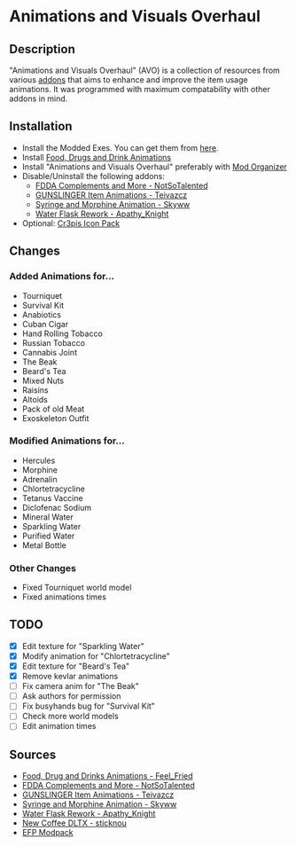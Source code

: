 # Animations and Visuals Overhaul

## Description

"Animations and Visuals Overhaul" (AVO) is a collection of resources from various [addons](#sources) that aims to enhance and improve the item usage animations.
It was programmed with maximum compatability with other addons in mind.

## Installation
* Install the Modded Exes. You can get them from [here](https://github.com/themrdemonized/STALKER-Anomaly-modded-exes).
* Install [Food, Drugs and Drink Animations](https://www.moddb.com/mods/stalker-anomaly/addons/food-drug-and-drinks-animations-reuploaded)
* Install "Animations and Visuals Overhaul" preferably with [Mod Organizer](https://github.com/ModOrganizer2/modorganizer)
* Disable/Uninstall the following addons:
  * [FDDA Complements and More - NotSoTalented](https://www.moddb.com/mods/stalker-anomaly/addons/fdda-complements-and-more)
  * [GUNSLINGER Item Animations - Teivazcz](https://www.moddb.com/mods/stalker-anomaly/addons/gunslinger-item-animations)
  * [Syringe and Morphine Animation - Skyww](https://www.moddb.com/mods/stalker-anomaly/addons/syringe-and-morphine-animation)
  * [Water Flask Rework - Apathy_Knight](https://www.moddb.com/mods/stalker-anomaly/addons/water-flask-rework)
* Optional: [Cr3pis Icon Pack](https://www.moddb.com/mods/stalker-anomaly/addons/cr3pis-icon-pack)

## Changes

### Added Animations for...
* Tourniquet
* Survival Kit
* Anabiotics
* Cuban Cigar
* Hand Rolling Tobacco
* Russian Tobacco
* Cannabis Joint
* The Beak
* Beard's Tea
* Mixed Nuts
* Raisins
* Altoids
* Pack of old Meat
* Exoskeleton Outfit

### Modified Animations for...
* Hercules
* Morphine
* Adrenalin
* Chlortetracycline
* Tetanus Vaccine
* Diclofenac Sodium
* Mineral Water
* Sparkling Water
* Purified Water
* Metal Bottle

### Other Changes
* Fixed Tourniquet world model
* Fixed animations times

## TODO

- [x] Edit texture for "Sparkling Water"
- [x] Modify animation for "Chlortetracycline"
- [x] Edit texture for "Beard's Tea"
- [x] Remove kevlar animations
- [ ] Fix camera anim for "The Beak"
- [ ] Ask authors for permission
- [ ] Fix busyhands bug for "Survival Kit"
- [ ] Check more world models
- [ ] Edit animation times

## Sources

* [Food, Drug and Drinks Animations - Feel_Fried](https://www.moddb.com/mods/stalker-anomaly/addons/food-drug-and-drinks-animations-reuploaded)
* [FDDA Complements and More - NotSoTalented](https://www.moddb.com/mods/stalker-anomaly/addons/fdda-complements-and-more)
* [GUNSLINGER Item Animations - Teivazcz](https://www.moddb.com/mods/stalker-anomaly/addons/gunslinger-item-animations)
* [Syringe and Morphine Animation - Skyww](https://www.moddb.com/mods/stalker-anomaly/addons/syringe-and-morphine-animation)
* [Water Flask Rework - Apathy_Knight](https://www.moddb.com/mods/stalker-anomaly/addons/water-flask-rework)
* [New Coffee DLTX - sticknou](https://www.moddb.com/mods/stalker-anomaly/addons/new-coffee-dltx)
* [EFP Modpack](https://discord.com/servers/escape-from-pripyat-833709559067443230)
